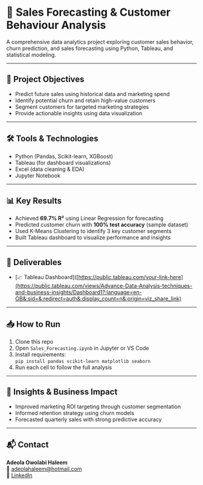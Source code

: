 # 🧠 Sales Forecasting & Customer Behaviour Analysis

A comprehensive data analytics project exploring customer sales behavior, churn prediction, and sales forecasting using Python, Tableau, and statistical modeling.

---

## 📌 Project Objectives

- Predict future sales using historical data and marketing spend
- Identify potential churn and retain high-value customers
- Segment customers for targeted marketing strategies
- Provide actionable insights using data visualization

---

## 🛠️ Tools & Technologies

- Python (Pandas, Scikit-learn, XGBoost)
- Tableau (for dashboard visualizations)
- Excel (data cleaning & EDA)
- Jupyter Notebook

---

## 📊 Key Results

- Achieved **69.7% R²** using Linear Regression for forecasting
- Predicted customer churn with **100% test accuracy** (sample dataset)
- Used K-Means Clustering to identify 3 key customer segments
- Built Tableau dashboard to visualize performance and insights

---

## 🔗 Deliverables

- [📈 Tableau Dashboard]([https://public.tableau.com/your-link-here](https://public.tableau.com/views/Advance-Data-Analysis-techniques-and-business-insights/Dashboard1?:language=en-GB&:sid=&:redirect=auth&:display_count=n&:origin=viz_share_link)

---

## 📥 How to Run

1. Clone this repo
2. Open `Sales_Forecasting.ipynb` in Jupyter or VS Code
3. Install requirements:  
   `pip install pandas scikit-learn matplotlib seaborn`
4. Run each cell to follow the full analysis

---

## 📌 Insights & Business Impact

- Improved marketing ROI targeting through customer segmentation
- Informed retention strategy using churn models
- Forecasted quarterly sales with strong predictive accuracy

---

## 📬 Contact

**Adeola Owolabi Haleem**  
📧 [adeolahaleem@hotmail.com](mailto:adeolahaleem@hotmail.com)  
🔗 [LinkedIn](https://linkedin.com/in/adeola-h-4b2657228)

